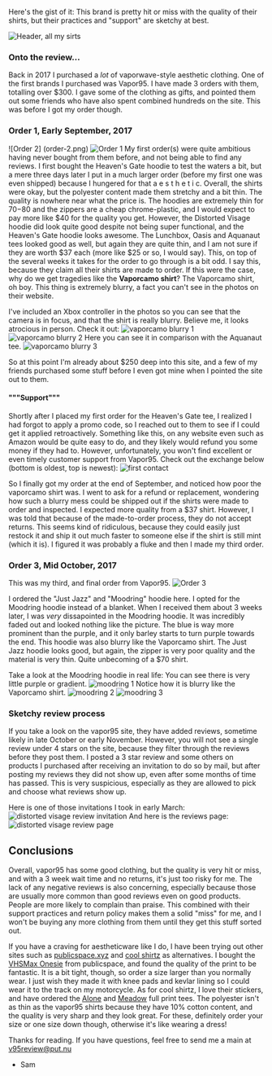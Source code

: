 Here's the gist of it: This brand is pretty hit or miss with the quality of their shirts, but their practices and "support" are sketchy at best.

![Header, all my sirts](20180329_202227.jpg)

### Onto the review...

Back in 2017 I purchased a _lot_ of vaporwave-style aesthetic clothing. One of the first brands I purchased was Vapor95. I have made 3 orders with them, totalling over $300. I gave some of the clothing as gifts, and pointed them out some friends who have also spent combined hundreds on the site. This was before I got my order though. 

### Order 1, Early September, 2017
![Order 2] (order-2.png)
![Order 1](order-1.png)
My first order(s) were quite ambitious having never bought from them before, and not being able to find any reviews. I first bought the Heaven's Gate hoodie to test the waters a bit, but a mere three days later I put in a much larger order (before my first one was even shipped) because I hungered for that a e s t h e t i c. Overall, the shirts were okay, but the polyester content made them stretchy and a bit thin. The quality is nowhere near what the price is. The hoodies are extremely thin for $70-$80 and the zippers are a cheap chrome-plastic, and I would expect to pay more like $40 for the quality you get. However, the Distorted Visage hoodie did look quite good despite not being super functional, and the Heaven's Gate hoodie looks awesome. The Lunchbox, Oasis and Aquanaut tees looked good as well, but again they are quite thin, and I am not sure if they are worth $37 each (more like $25 or so, I would say). This, on top of the several weeks it takes for the order to go through is a bit odd. I say this, because they claim all their shirts are made to order. If this were the case, why do we get tragedies like the **Vaporcamo shirt**? The Vaporcamo shirt, oh boy. This thing is extremely blurry, a fact you can't see in the photos on their website.

I've included an Xbox controller in the photos so you can see that the camera is in focus, and that the shirt is really blurry. Believe me, it looks atrocious in person.
Check it out:
![vaporcamo blurry 1](20180329_202040.jpg)
![vaporcamo blurry 2](20180329_202044.jpg)
Here you can see it in comparison with the Aquanaut tee.
![vaporcamo blurry 3](20180329_202054.jpg)


So at this point I'm already about $250 deep into this site, and a few of my friends purchased some stuff before I even got mine when I pointed the site out to them.

#### """Support"""
Shortly after I placed my first order for the Heaven's Gate tee, I realized I had forgot to apply a promo code, so I reached out to them to see if I could get it applied retroactively. Something like this, on any website even such as Amazon would be quite easy to do, and they likely would refund you some money if they had to. However, unfortunately, you won't find excellent or even timely customer support from Vapor95. Check out the exchange below (bottom is oldest, top is newest):
![first contact](firstcontact.png)


So I finally got my order at the end of September, and noticed how poor the vaporcamo shirt was. I went to ask for a refund or replacement, wondering how such a blurry mess could be shipped out if the shirts were made to order and inspected. I expected more quality from a $37 shirt. However, I was told that because of the made-to-order process, they do not accept returns. This seems kind of ridiculous, because they could easily just restock it and ship it out much faster to someone else if the shirt is still mint (which it is). I figured it was probably a fluke and then I made my third order.


### Order 3, Mid October, 2017
This was my third, and final order from Vapor95. 
![Order 3](order-3.png)

I ordered the "Just Jazz" and "Moodring" hoodie here. I opted for the Moodring hoodie instead of a blanket. When I received them about 3 weeks later, I was _very_ dissapointed in the Moodring hoodie. It was incredibly faded out and looked nothing like the picture. The blue is way more prominent than the purple, and it only barley starts to turn purple towards the end. This hoodie was also blurry like the Vaporcamo shirt. The Just Jazz hoodie looks good, but again, the zipper is very poor quality and the material is very thin. Quite unbecoming of a $70 shirt.

Take a look at the Moodring hoodie in real life:
You can see there is very little purple or gradient.
![moodring 1](20180329_201801.jpg)
Notice how it is blurry like the Vaporcamo shirt.
![moodring 2](20180329_201841.jpg)
![moodring 3](20180329_201848.jpg)

### Sketchy review process
If you take a look on the vapor95 site, they have added reviews, sometime likely in late October or early November. However, you will not see a single review under 4 stars on the site, because they filter through the reviews before they post them. I posted a 3 star review and some others on products I purchased after receiving an invitation to do so by mail, but after posting my reviews they did not show up, even after some months of time has passed. This is very suspicious, especially as they are allowed to pick and choose what reviews show up.

Here is one of those invitations I took in early March:
![distorted visage review invitation](distorted-visage-review-proof.png)
And here is the reviews page:
![distorted visage review page](distorted-visage-reviews.png)


## Conclusions
Overall, vapor95 has some good clothing, but the quality is very hit or miss, and with a 3 week wait time and no returns, it's just too risky for me. The lack of any negative reviews is also concerning, especially because those are usually more common than good reviews even on good products. People are more likely to complain than praise. This combined with their support practices and return policy makes them a solid "miss" for me, and I won't be buying any more clothing from them until they get this stuff sorted out. 

If you have a craving for aestheticware like I do, I have been trying out other sites such as [publicspace.xyz](https://www.publicspace.xyz/) and [cool shirtz](https://shirtz.cool/) as alternatives. I bought the [VHSMax Onesie](https://www.publicspace.xyz/collections/onesies/products/onesie-limited-release-1-of-101) from publicspace, and found the quality of the print to be fantastic. It is a bit tight, though, so order a size larger than you normally wear. I just wish they made it with knee pads and kevlar lining so I could wear it to the track on my motorcycle. As for cool shirtz, I love their stickers, and have ordered the [Alone](https://shirtz.cool/collections/frontpage/products/the-alone-tee?variant=36455483274) and [Meadow](https://shirtz.cool/collections/frontpage/products/the-meadow-tee?variant=36621467210) full print tees. The polyester isn't as thin as the vapor95 shirts because they have 10% cotton content, and the quality is very sharp and they look great. For these, definitely order your size or one size down though, otherwise it's like wearing a dress!



Thanks for reading. If you have questions, feel free to send me a main at v95review@put.nu
- Sam
